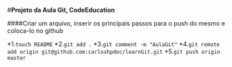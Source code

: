 
#**Projeto da Aula Git, CodeEducation**

####Criar um arquivo, inserir os principais passos para o push do mesmo e coloca-lo no github

*1.`touch README`
*2.`git add .`
*3.`git comment -m "AulaGit"`
*4.`git remote add origin git@github.com:carloshpdoc/learnGit.git`
*5.`git push origin master`

